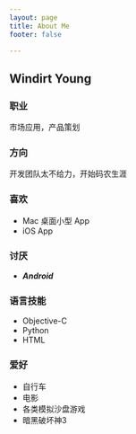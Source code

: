 ```yaml
---
layout: page
title: About Me
footer: false

---
```


Windirt Young
--------------

### 职业
市场应用，产品策划

### 方向
开发团队太不给力，开始码农生涯

### 喜欢

- Mac 桌面小型 App
- iOS App

### 讨厌

- ***Android***

### 语言技能

- Objective-C
- Python
- HTML

### 爱好

- 自行车
- 电影
- 各类模拟沙盘游戏
- 暗黑破坏神3
